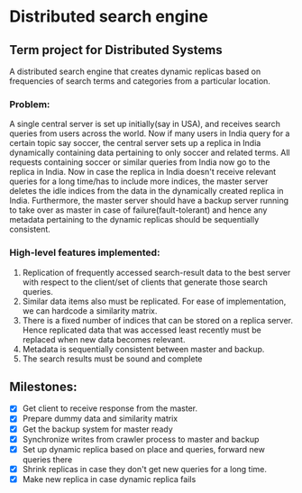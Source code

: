 # Distributed search engine

## Term project for Distributed Systems

A distributed search engine that creates dynamic replicas based on frequencies of search terms and categories from a particular location.


### Problem:

A single central server is set up initially(say in USA), and receives search queries from users
across the world. Now if many users in India query for a certain topic say soccer, the central
server sets up a replica in India dynamically containing data pertaining to only soccer and
related terms. All requests containing soccer or similar queries from India now go to the
replica in India. Now in case the replica in India doesn't receive relevant queries for a long
time/has to include more indices, the master server deletes the idle indices from the data in the dynamically created replica in India. Furthermore, the master server should have a backup server running to take over as master in case of failure(fault-tolerant) and hence any metadata pertaining to the dynamic replicas should be sequentially consistent.


### High-level features implemented:

1. Replication of frequently accessed search-result data​ to the best server with
respect to the client/set of clients that generate those search queries.
2. Similar​ data items also must be replicated. For ease of implementation, we can
hardcode a similarity matrix.
3. There is a fixed number of indices that can be stored on a replica server. Hence
replicated data that was accessed least recently must be replaced​ when new data
becomes relevant.
4. Metadata is sequentially consistent between master and backup.
5. The search results must be sound and complete


## Milestones:

- [x] Get client to receive response from the master. 
- [x] Prepare dummy data and similarity matrix
- [x] Get the backup system for master ready 
- [x] Synchronize writes from crawler process to master and backup 
- [x] Set up dynamic replica based on place and queries, forward new queries there
- [x] Shrink replicas in case they don't get new queries for a long time.
- [x] Make new replica in case dynamic replica fails
